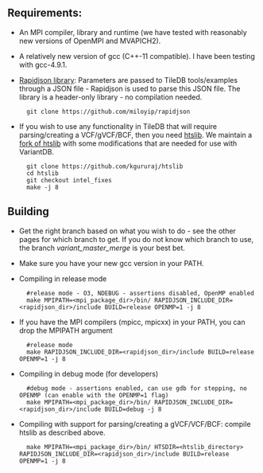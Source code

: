 ## Requirements:
* An MPI compiler, library and runtime (we have tested with reasonably new versions of OpenMPI and MVAPICH2).
* A relatively new version of gcc (C++-11 compatible). I have been testing with gcc-4.9.1.
* [Rapidjson library](https://github.com/miloyip/rapidjson): Parameters are passed to TileDB tools/examples through a JSON file - Rapidjson is used to parse this JSON file. The library is a header-only library - no compilation needed.

        git clone https://github.com/miloyip/rapidjson

* If you wish to use any functionality in TileDB that will require parsing/creating a VCF/gVCF/BCF, then you need [htslib](https://github.com/samtools/htslib). We maintain a [fork of htslib](https://github.com/kgururaj/htslib) with some modifications that are needed for use with VariantDB.

        git clone https://github.com/kgururaj/htslib
        cd htslib
        git checkout intel_fixes
        make -j 8

## Building
* Get the right branch based on what you wish to do - see the other pages for which branch to get. If you do not know which branch to use, the branch *variant_master_merge* is your best bet.
* Make sure you have your new gcc version in your PATH.
* Compiling in release mode

        #release mode - O3, NDEBUG - assertions disabled, OpenMP enabled
        make MPIPATH=<mpi_package_dir>/bin/ RAPIDJSON_INCLUDE_DIR=<rapidjson_dir>/include BUILD=release OPENMP=1 -j 8

* If you have the MPI compilers (mpicc, mpicxx) in your PATH, you can drop the MPIPATH argument

        #release mode
        make RAPIDJSON_INCLUDE_DIR=<rapidjson_dir>/include BUILD=release OPENMP=1 -j 8

* Compiling in debug mode (for developers)

        #debug mode - assertions enabled, can use gdb for stepping, no OPENMP (can enable with the OPENMP=1 flag)
        make MPIPATH=<mpi_package_dir>/bin/ RAPIDJSON_INCLUDE_DIR=<rapidjson_dir>/include BUILD=debug -j 8

* Compiling with support for parsing/creating a gVCF/VCF/BCF: compile htslib as described above.

        make MPIPATH=<mpi_package_dir>/bin/ HTSDIR=<htslib_directory> RAPIDJSON_INCLUDE_DIR=<rapidjson_dir>/include BUILD=release OPENMP=1 -j 8